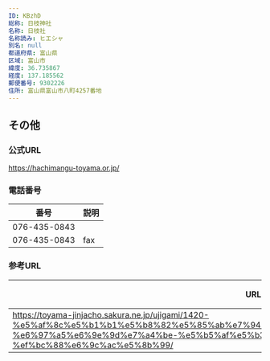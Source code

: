 ```yaml
---
ID: KBzhD
総称: 日枝神社
名称: 日枝社
名称読み: ヒエシャ
別名: null
都道府県: 富山県
区域: 富山市
緯度: 36.735867
経度: 137.185562
郵便番号: 9302226
住所: 富山県富山市八町4257番地
---
```


## その他

### 公式URL

https://hachimangu-toyama.or.jp/

### 電話番号

| 番号         | 説明 |
| ------------ | ---- |
| 076-435-0843 |      |
| 076-435-0843 | fax  |

### 参考URL

| URL                                                                                                                                                                                                                                        | 説明   |
| ------------------------------------------------------------------------------------------------------------------------------------------------------------------------------------------------------------------------------------------ | ------ |
| https://toyama-jinjacho.sakura.ne.jp/ujigami/1420-%e5%af%8c%e5%b1%b1%e5%b8%82%e5%85%ab%e7%94%ba%ef%bc%9a%e6%97%a5%e6%9e%9d%e7%a4%be-%e6%97%a5%e6%9e%9d%e7%a4%be-%e5%b5%af%e5%b3%a8%e3%80%80%e8%8a%b3%e6%a8%b9-%ef%bc%88%e6%9c%ac%e5%8b%99/ | 神社庁 |
